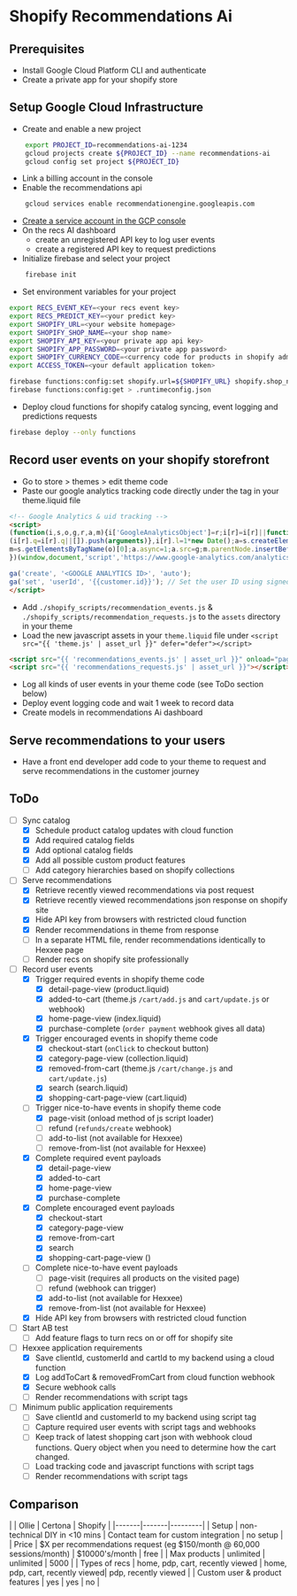 # Shopify Recommendations Ai

## Prerequisites

- Install Google Cloud Platform CLI and authenticate
- Create a private app for your shopify store

## Setup Google Cloud Infrastructure

- Create and enable a new project

```bash
    export PROJECT_ID=recommendations-ai-1234
    gcloud projects create ${PROJECT_ID} --name recommendations-ai 
    gcloud config set project ${PROJECT_ID}
```

- Link a billing account in the console
- Enable the recommendations api

```bash
    gcloud services enable recommendationengine.googleapis.com
```

- [Create a service account in the GCP console](https://cloud.google.com/recommendations-ai/docs/setting-up#service-account)
- On the recs AI dashboard
    - create an unregistered API key to log user events
    - create a registered API key to request predictions
- Initialize firebase and select your project

```bash
    firebase init
```

- Set environment variables for your project

```bash
export RECS_EVENT_KEY=<your recs event key>
export RECS_PREDICT_KEY=<your predict key>
export SHOPIFY_URL=<your website homepage>
export SHOPIFY_SHOP_NAME=<your shop name>
export SHOPIFY_API_KEY=<your private app api key>
export SHOPIFY_APP_PASSWORD=<your private app password>
export SHOPIFY_CURRENCY_CODE=<currency code for products in shopify admin console>
export ACCESS_TOKEN=<your default application token>

firebase functions:config:set shopify.url=${SHOPIFY_URL} shopify.shop_name=${SHOPIFY_SHOP_NAME} shopify.api_key=${SHOPIFY_API_KEY} shopify.password=${SHOPIFY_APP_PASSWORD} recs.event_key=${RECS_EVENT_KEY} recs.predict_key=${RECS_PREDICT_KEY} gcp.default_access_token=${ACCESS_TOKEN}
firebase functions:config:get > .runtimeconfig.json
```

- Deploy cloud functions for shopify catalog syncing, event logging and predictions requests

```bash
firebase deploy --only functions
```

## Record user events on your shopify storefront

- Go to store > themes > edit theme code
- Paste our google analytics tracking code directly under the <head> tag in your theme.liquid file

```html
<!-- Google Analytics & uid tracking -->
<script>
(function(i,s,o,g,r,a,m){i['GoogleAnalyticsObject']=r;i[r]=i[r]||function(){
(i[r].q=i[r].q||[]).push(arguments)},i[r].l=1*new Date();a=s.createElement(o),
m=s.getElementsByTagName(o)[0];a.async=1;a.src=g;m.parentNode.insertBefore(a,m)
})(window,document,'script','https://www.google-analytics.com/analytics.js','ga');

ga('create', '<GOOGLE ANALYTICS ID>', 'auto');
ga('set', 'userId', '{{customer.id}}'); // Set the user ID using signed-in user_id.
</script>
```

- Add `./shopify_scripts/recommendation_events.js` & `./shopify_scripts/recommendation_requests.js` to the `assets` directory in your theme
- Load the new javascript assets in your `theme.liquid` file under `<script src="{{ 'theme.js' | asset_url }}" defer="defer"></script>`

```html
<script src="{{ 'recommendations_events.js' | asset_url }}" onload="pageVisit()"></script>
<script src="{{ 'recommendations_requests.js' | asset_url }}"></script>
```
- Log all kinds of user events in your theme code (see ToDo section below)
- Deploy event logging code and wait 1 week to record data
- Create models in recommendations Ai dashboard

## Serve recommendations to your users

- Have a front end developer add code to your theme to request and serve recommendations in the customer journey

## ToDo

- [ ] Sync catalog
    - [x] Schedule product catalog updates with cloud function
    - [x] Add required catalog fields
    - [x] Add optional catalog fields
    - [x] Add all possible custom product features
    - [ ] Add category hierarchies based on shopify collections
- [ ] Serve recommendations
    - [x] Retrieve recently viewed recommendations via post request
    - [x] Retrieve recently viewed recommendations json response on shopify site
    - [x] Hide API key from browsers with restricted cloud function
    - [x] Render recommendations in theme from response
    - [ ] In a separate HTML file, render recommendations identically to Hexxee page
    - [ ] Render recs on shopify site professionally
- [ ] Record user events
    - [x] Trigger required events in shopify theme code
        - [x] detail-page-view (product.liquid)
        - [x] added-to-cart (theme.js `/cart/add.js` and `cart/update.js` or webhook)
        - [x] home-page-view (index.liquid)
        - [x] purchase-complete (`order payment` webhook gives all data)
    - [x] Trigger encouraged events in shopify theme code
        - [x] checkout-start (`onClick` to checkout button)
        - [x] category-page-view (collection.liquid)
        - [x] removed-from-cart (theme.js `/cart/change.js` and `cart/update.js`)
        - [x] search (search.liquid)
        - [x] shopping-cart-page-view (cart.liquid)
    - [ ] Trigger nice-to-have events in shopify theme code
        - [x] page-visit (onload method of js script loader)
        - [ ] refund (`refunds/create` webhook)
        - [ ] add-to-list (not available for Hexxee)
        - [ ] remove-from-list (not available for Hexxee)
    - [x] Complete required event payloads
        - [x] detail-page-view
        - [x] added-to-cart
        - [x] home-page-view
        - [x] purchase-complete
    - [x] Complete encouraged event payloads
        - [x] checkout-start
        - [x] category-page-view
        - [x] remove-from-cart
        - [x] search
        - [x] shopping-cart-page-view ()
    - [ ] Complete nice-to-have event payloads
        - [ ] page-visit (requires all products on the visited page)
        - [ ] refund (webhook can trigger)
        - [x] add-to-list (not available for Hexxee)
        - [x] remove-from-list (not available for Hexxee)
    - [x] Hide API key from browsers with restricted cloud function
- [ ] Start AB test
    - [ ] Add feature flags to turn recs on or off for shopify site
- [ ] Hexxee application requirements
    - [x] Save clientId, customerId and cartId to my backend using a cloud function
    - [x] Log addToCart & removedFromCart from cloud function webhook
    - [x] Secure webhook calls
    - [ ] Render recommendations with script tags
- [ ] Minimum public application requirements
    - [ ] Save clientId and customerId to my backend using script tag
    - [ ] Capture required user events with script tags and webhooks
    - [ ] Keep track of latest shopping cart json with webhook cloud functions. Query object when you need to determine how the cart changed.
    - [ ] Load tracking code and javascript functions with script tags
    - [ ] Render recommendations with script tags

## Comparison

|       | Ollie | Certona | Shopify |
|-------|-------|---------|
| Setup | non-technical DIY in <10 mins | Contact team for custom integration | no setup |
| Price | $X per recommendations request (eg $150/month @ 60,000 sessions/month) | $10000's/month | free |
| Max products | unlimited | unlimited | 5000 |
| Types of recs | home, pdp, cart, recently viewed | home, pdp, cart, recently viewed| pdp, recently viewed |
| Custom user & product features | yes | yes | no |
